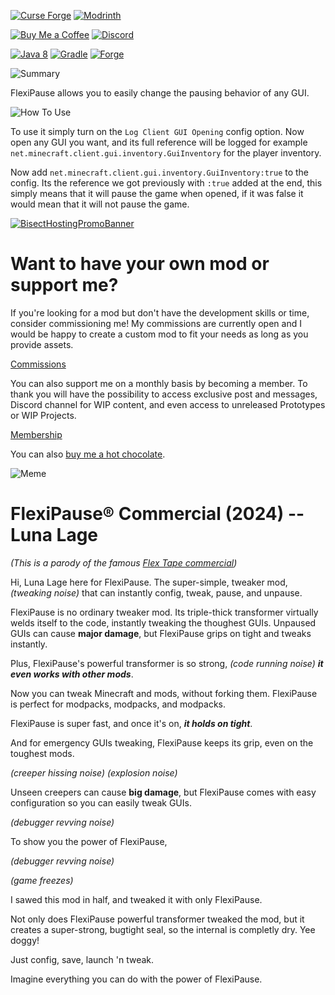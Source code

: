 [![Curse Forge](https://cdn.jsdelivr.net/npm/@intergrav/devins-badges@3/assets/cozy/available/curseforge_vector.svg)](https://www.curseforge.com/minecraft/mc-mods/flexipause)
[![Modrinth](https://cdn.jsdelivr.net/npm/@intergrav/devins-badges@3/assets/cozy/available/modrinth_vector.svg)](https://modrinth.com/mod/flexipause)

[![Buy Me a Coffee](https://cdn.jsdelivr.net/npm/@intergrav/devins-badges@3/assets/cozy/donate/buymeacoffee-singular_vector.svg)](https://www.buymeacoffee.com/desoroxxx)
[![Discord](https://cdn.jsdelivr.net/npm/@intergrav/devins-badges@3/assets/cozy/social/discord-plural_vector.svg)](https://discord.gg/hKpUYx7VwS)

[![Java 8](https://cdn.jsdelivr.net/npm/@intergrav/devins-badges@3/assets/cozy/built-with/java8_vector.svg)](https://adoptium.net/temurin/releases/?version=8)
[![Gradle](https://cdn.jsdelivr.net/npm/@intergrav/devins-badges@3/assets/cozy/built-with/gradle_vector.svg)](https://gradle.org/)
[![Forge](https://cdn.jsdelivr.net/npm/@intergrav/devins-badges@3/assets/cozy/supported/forge_vector.svg)](http://files.minecraftforge.net/maven/net/minecraftforge/forge/index_1.12.2.html)

![Summary](https://www.bisecthosting.com/images/CF/FlexiPause/BH_SF_Summary.webp)

FlexiPause allows you to easily change the pausing behavior of any GUI.

![How To Use](https://www.bisecthosting.com/images/CF/FlexiPause/BH_SF_HowToUse.webp)

To use it simply turn on the `Log Client GUI Opening` config option.
Now open any GUI you want, and its full reference will be logged for example `net.minecraft.client.gui.inventory.GuiInventory` for the player inventory.

Now add `net.minecraft.client.gui.inventory.GuiInventory:true` to the config.
Its the reference we got previously with `:true` added at the end, this simply means that it will pause the game when opened, if it was false it would mean that it will not pause the game.

[![BisectHostingPromoBanner](https://www.bisecthosting.com/images/CF/FlexiPause/BH_SF_PromoCard.webp)](https://bisecthosting.com/Desoroxxx?r=FlexiPause+GitHub)

# Want to have your own mod or support me?

If you're looking for a mod but don't have the development skills or time, consider commissioning me!
My commissions are currently open and I would be happy to create a custom mod to fit your needs as long as you provide assets.

[Commissions]

You can also support me on a monthly basis by becoming a member.
To thank you will have the possibility to access exclusive post and messages, Discord channel for WIP content, and even access to unreleased Prototypes or WIP Projects.

[Membership]

You can also [buy me a hot chocolate].

[Commissions]: https://www.buymeacoffee.com/desoroxxx/commissions
[Membership]: https://www.buymeacoffee.com/desoroxxx/membership
[buy me a hot chocolate]: https://www.buymeacoffee.com/desoroxxx

![Meme](https://github.com/Red-Studio-Ragnarok/FlexiPause/assets/82710983/4f990659-938c-4fc0-bc07-e13820513df7)

# FlexiPause® Commercial (2024) -- Luna Lage

*(This is a parody of the famous [Flex Tape commercial](https://youtu.be/0xzN6FM5x_E))*

Hi, Luna Lage here for FlexiPause.
The super-simple, tweaker mod, *(tweaking noise)* that can instantly config, tweak, pause, and unpause.

FlexiPause is no ordinary tweaker mod.
Its triple-thick transformer virtually welds itself to the code, instantly tweaking the thoughest GUIs.
Unpaused GUIs can cause **major damage**, but FlexiPause grips on tight and tweaks instantly.

Plus, FlexiPause's powerful transformer is so strong, *(code running noise)* ***it even works with other mods***.

Now you can tweak Minecraft and mods, without forking them.
FlexiPause is perfect for modpacks, modpacks, and modpacks.

FlexiPause is super fast, and once it's on, ***it holds on tight***.

And for emergency GUIs tweaking, FlexiPause keeps its grip, even on the toughest mods.

*(creeper hissing noise)*
*(explosion noise)*

Unseen creepers can cause **big damage**, but FlexiPause comes with easy configuration so you can easily tweak GUIs.

*(debugger revving noise)*

To show you the power of FlexiPause,

*(debugger revving noise)*

*(game freezes)*

I sawed this mod in half, and tweaked it with only FlexiPause.

Not only does FlexiPause powerful transformer tweaked the mod, but it creates a super-strong, bugtight seal, so the internal is completly dry.
Yee doggy!

Just config, save, launch 'n tweak.

Imagine everything you can do with the power of FlexiPause.
